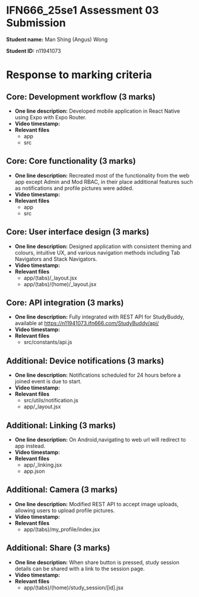 # IFN666_25se1 Assessment 03 Submission

**Student name:**  Man Shing (Angus) Wong

**Student ID:** n11941073

# Response to marking criteria

## Core: Development workflow (3 marks)

- **One line description:** Developed mobile application in React Native using Expo with Expo Router.
- **Video timestamp:** 
- **Relevant files**
   - app
   - src

## Core: Core functionality (3 marks)

- **One line description:** Recreated most of the functionality from the web app except Admin and Mod RBAC, in their place additional features such as notifications and profile pictures were added.
- **Video timestamp:** 
- **Relevant files**
   - app
   - src

## Core: User interface design (3 marks)

- **One line description:** Designed application with consistent theming and colours, intuitive UX, and various navigation methods including Tab Navigators and Stack Navigators.
- **Video timestamp:** 
- **Relevant files**
   - app/(tabs)/_layout.jsx
   - app/(tabs)/(home)/_layout.jsx

## Core: API integration (3 marks)

- **One line description:** Fully integrated with REST API for StudyBuddy, available at https://n11941073.ifn666.com/StudyBuddy/api/
- **Video timestamp:** 
- **Relevant files**
   - src/constants/api.js

## Additional: Device notifications (3 marks)

- **One line description:** Notifications scheduled for 24 hours before a joined event is due to start.
- **Video timestamp:** 
- **Relevant files**
   - src/utils/notification.js
   - app/_layout.jsx

## Additional: Linking (3 marks)

- **One line description:** On Android,navigating to web url will redirect to app instead.
- **Video timestamp:** 
- **Relevant files**
   - app/_linking.jsx
   - app.json

## Additional: Camera (3 marks)

- **One line description:** Modified REST API to accept image uploads, allowing users to upload profile pictures.
- **Video timestamp:** 
- **Relevant files**
   - app/(tabs)/my_profile/index.jsx

## Additional: Share (3 marks)

- **One line description:** When share button is pressed, study session details can be shared with a link to the session page.
- **Video timestamp:** 
- **Relevant files**
   - app/(tabs)/(home)/study_session/[id].jsx
